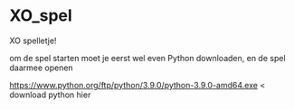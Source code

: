# XO_spel
XO spelletje!

om de spel starten moet je eerst wel even Python downloaden, en de spel daarmee openen

https://www.python.org/ftp/python/3.9.0/python-3.9.0-amd64.exe < download python hier
